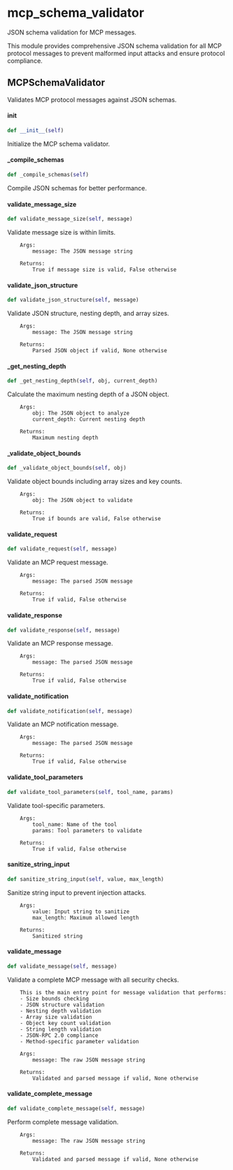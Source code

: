 # mcp_schema_validator

JSON schema validation for MCP messages.

This module provides comprehensive JSON schema validation for all MCP protocol
messages to prevent malformed input attacks and ensure protocol compliance.

## MCPSchemaValidator

Validates MCP protocol messages against JSON schemas.

#### __init__

```python
def __init__(self)
```

Initialize the MCP schema validator.

#### _compile_schemas

```python
def _compile_schemas(self)
```

Compile JSON schemas for better performance.

#### validate_message_size

```python
def validate_message_size(self, message)
```

Validate message size is within limits.

        Args:
            message: The JSON message string

        Returns:
            True if message size is valid, False otherwise

#### validate_json_structure

```python
def validate_json_structure(self, message)
```

Validate JSON structure, nesting depth, and array sizes.

        Args:
            message: The JSON message string

        Returns:
            Parsed JSON object if valid, None otherwise

#### _get_nesting_depth

```python
def _get_nesting_depth(self, obj, current_depth)
```

Calculate the maximum nesting depth of a JSON object.

        Args:
            obj: The JSON object to analyze
            current_depth: Current nesting depth

        Returns:
            Maximum nesting depth

#### _validate_object_bounds

```python
def _validate_object_bounds(self, obj)
```

Validate object bounds including array sizes and key counts.

        Args:
            obj: The JSON object to validate

        Returns:
            True if bounds are valid, False otherwise

#### validate_request

```python
def validate_request(self, message)
```

Validate an MCP request message.

        Args:
            message: The parsed JSON message

        Returns:
            True if valid, False otherwise

#### validate_response

```python
def validate_response(self, message)
```

Validate an MCP response message.

        Args:
            message: The parsed JSON message

        Returns:
            True if valid, False otherwise

#### validate_notification

```python
def validate_notification(self, message)
```

Validate an MCP notification message.

        Args:
            message: The parsed JSON message

        Returns:
            True if valid, False otherwise

#### validate_tool_parameters

```python
def validate_tool_parameters(self, tool_name, params)
```

Validate tool-specific parameters.

        Args:
            tool_name: Name of the tool
            params: Tool parameters to validate

        Returns:
            True if valid, False otherwise

#### sanitize_string_input

```python
def sanitize_string_input(self, value, max_length)
```

Sanitize string input to prevent injection attacks.

        Args:
            value: Input string to sanitize
            max_length: Maximum allowed length

        Returns:
            Sanitized string

#### validate_message

```python
def validate_message(self, message)
```

Validate a complete MCP message with all security checks.

        This is the main entry point for message validation that performs:
        - Size bounds checking
        - JSON structure validation
        - Nesting depth validation
        - Array size validation
        - Object key count validation
        - String length validation
        - JSON-RPC 2.0 compliance
        - Method-specific parameter validation

        Args:
            message: The raw JSON message string

        Returns:
            Validated and parsed message if valid, None otherwise

#### validate_complete_message

```python
def validate_complete_message(self, message)
```

Perform complete message validation.

        Args:
            message: The raw JSON message string

        Returns:
            Validated and parsed message if valid, None otherwise
